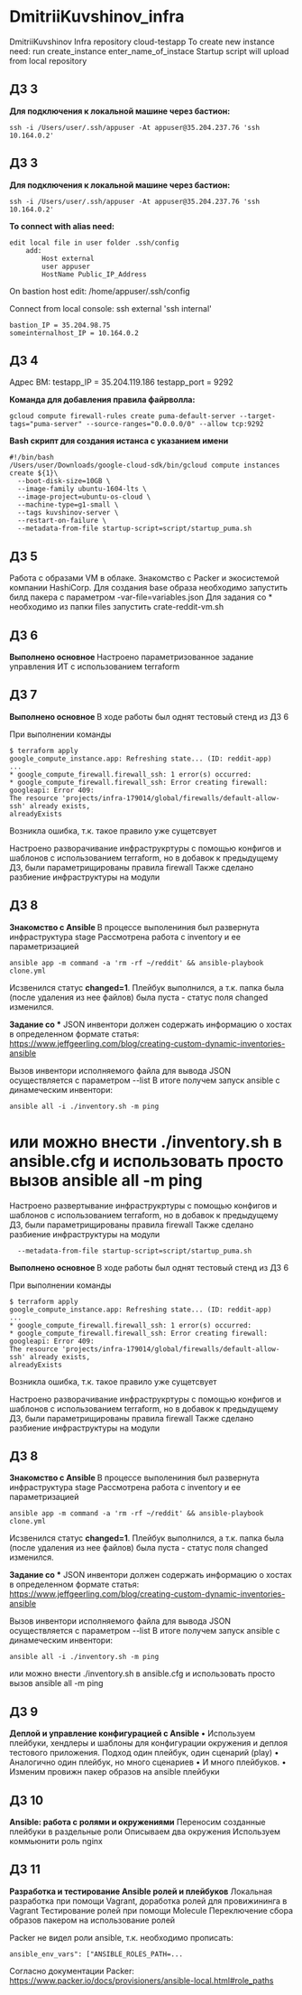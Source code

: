 # DmitriiKuvshinov_infra
DmitriiKuvshinov Infra repository
cloud-testapp
To create new instance need: run create_instance enter_name_of_instace
Startup script will upload from local repository


## ДЗ 3

<b> Для подключения к локальной машине через бастион:</b>

```
ssh -i /Users/user/.ssh/appuser -At appuser@35.204.237.76 'ssh 10.164.0.2'
```

## ДЗ 3

<b> Для подключения к локальной машине через бастион:</b>

```
ssh -i /Users/user/.ssh/appuser -At appuser@35.204.237.76 'ssh 10.164.0.2'
```
<b> To connect with alias need: </b>
```
edit local file in user folder .ssh/config
	add:
		Host external
		user appuser
		HostName Public_IP_Address
```
On bastion host edit:
	/home/appuser/.ssh/config

Connect from local console: ssh external 'ssh internal'

```
bastion_IP = 35.204.98.75
someinternalhost_IP = 10.164.0.2

```
## ДЗ 4
Адрес ВМ:
testapp_IP = 35.204.119.186
testapp_port = 9292

<b> Команда для добавления правила файрволла:</b>
```
gcloud compute firewall-rules create puma-default-server --target-tags="puma-server" --source-ranges="0.0.0.0/0" --allow tcp:9292
```

<b> Bash скрипт для создания истанса с указанием имени </b>

```
#!/bin/bash
/Users/user/Downloads/google-cloud-sdk/bin/gcloud compute instances create ${1}\
  --boot-disk-size=10GB \
  --image-family ubuntu-1604-lts \
  --image-project=ubuntu-os-cloud \
  --machine-type=g1-small \
  --tags kuvshinov-server \
  --restart-on-failure \
  --metadata-from-file startup-script=script/startup_puma.sh
```
## ДЗ 5
Работа с образами VM в облаке. Знакомство с Packer и экосистемой компании HashiCorp.
Для создания base образа необходимо запустить билд пакера с параметром -var-file=variables.json
Для задания со * необходимо из папки files запустить crate-reddit-vm.sh

## ДЗ 6
<b> Выполнено основное </b>
Настроено параметризованное задание управления ИТ с использованием terraform

## ДЗ 7

<b> Выполнено основное </b>
В ходе работы был однят тестовый стенд из ДЗ 6

При выполнении команды 
```
$ terraform apply
google_compute_instance.app: Refreshing state... (ID: reddit-app)
...
* google_compute_firewall.firewall_ssh: 1 error(s) occurred:
* google_compute_firewall.firewall_ssh: Error creating firewall: googleapi: Error 409:
The resource 'projects/infra-179014/global/firewalls/default-allow-ssh' already exists,
alreadyExists
```
Возникла ошибка, т.к. такое правило уже сущетсвует

Настроено разворачивание инфраструкртуры с помощью конфигов и шаблонов с использованием terraform, но в добавок к предыдущему ДЗ, были параметрищированы правила firewall
Также сделано разбиение инфраструктуры на модули

## ДЗ 8

<b> Знакомство с Ansible </b>
В процессе выполениния был развернута инфраструктура stage
Рассмотрена работа с inventory и ее параметризацией

```
ansible app -m command -a 'rm -rf ~/reddit' && ansible-playbook clone.yml
```
Исзвенился статус <b>changed=1</b>. Плейбук выполнился, а т.к. папка была (после удаления из нее файлов) была пуста - статус поля changed изменился.

<b>Задание со *</b>
JSON инвентори должен содержать информацию о хостах в определенном формате
статья: https://www.jeffgeerling.com/blog/creating-custom-dynamic-inventories-ansible

Вызов инвентори исполняемого файла для вывода JSON осуществляется с параметром --list
В итоге получем запуск ansible с динамеческим инвентори: 
```
ansible all -i ./inventory.sh -m ping
```
или можно внести ./inventory.sh в ansible.cfg и использовать просто вызов ansible all -m ping
=======
Настроено развертывание инфраструкртуры с помощью конфигов и шаблонов с использованием terraform, но в добавок к предыдущему ДЗ, были параметрищированы правила firewall
Также сделано разбиение инфраструктуры на модули
```
  --metadata-from-file startup-script=script/startup_puma.sh
```

<b> Выполнено основное </b>
В ходе работы был однят тестовый стенд из ДЗ 6

При выполнении команды 
```
$ terraform apply
google_compute_instance.app: Refreshing state... (ID: reddit-app)
...
* google_compute_firewall.firewall_ssh: 1 error(s) occurred:
* google_compute_firewall.firewall_ssh: Error creating firewall: googleapi: Error 409:
The resource 'projects/infra-179014/global/firewalls/default-allow-ssh' already exists,
alreadyExists
```
Возникла ошибка, т.к. такое правило уже сущетсвует

Настроено разворачивание инфраструкртуры с помощью конфигов и шаблонов с использованием terraform, но в добавок к предыдущему ДЗ, были параметрищированы правила firewall
Также сделано разбиение инфраструктуры на модули


## ДЗ 8

<b> Знакомство с Ansible </b>
В процессе выполениния был развернута инфраструктура stage
Рассмотрена работа с inventory и ее параметризацией

```
ansible app -m command -a 'rm -rf ~/reddit' && ansible-playbook clone.yml
```
Исзвенился статус <b>changed=1</b>. Плейбук выполнился, а т.к. папка была (после удаления из нее файлов) была пуста - статус поля changed изменился.

<b>Задание со *</b>
JSON инвентори должен содержать информацию о хостах в определенном формате
статья: https://www.jeffgeerling.com/blog/creating-custom-dynamic-inventories-ansible

Вызов инвентори исполняемого файла для вывода JSON осуществляется с параметром --list
В итоге получем запуск ansible с динамеческим инвентори: 
```
ansible all -i ./inventory.sh -m ping
```
или можно внести ./inventory.sh в ansible.cfg и использовать просто вызов ansible all -m ping

## ДЗ 9
<b> Деплой и управление конфигурацией с Ansible </b>
• Используем плейбуки, хендлеры и шаблоны для конфигурации окружения и деплоя тестового приложения. Подход один плейбук, один сценарий (play)
• Аналогично один плейбук, но много сценариев
• И много плейбуков.
• Изменим провижн пакер образов на ansible плейбуки

## ДЗ 10
<b>Ansible: работа с ролями и окружениями</b>
Переносим созданные плейбуки в раздельные
роли
Описываем два окружения
Используем коммьюнити роль nginx

## ДЗ 11
<b>Разработка и тестирование Ansible ролей и плейбуков</b>
Локальная разработка при помощи Vagrant, доработка ролей для провижининга в Vagrant
Тестирование ролей при помощи Molecule
Переключение сбора образов пакером на использование ролей

Packer не видел роли ansible, т.к. необходимо прописать:
```
ansible_env_vars": ["ANSIBLE_ROLES_PATH=...
```
Согласно документации Packer: https://www.packer.io/docs/provisioners/ansible-local.html#role_paths
